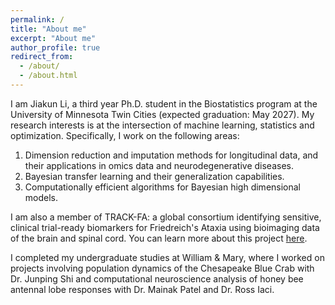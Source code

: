 ```yaml
---
permalink: /
title: "About me"
excerpt: "About me"
author_profile: true
redirect_from: 
  - /about/
  - /about.html
---
```



I am Jiakun Li, a third year Ph.D. student in the Biostatistics program at the University of Minnesota Twin Cities (expected graduation: May 2027). My research interests is at the intersection of machine learning, statistics and optimization. Specifically, I work on the following areas:
1. Dimension reduction and imputation methods for longitudinal data, and their applications in omics data and neurodegenerative diseases.
2. Bayesian transfer learning and their generalization capabilities.
3. Computationally efficient algorithms for Bayesian high dimensional models.

I am also a member of TRACK-FA: a global consortium identifying sensitive, clinical trial-ready biomarkers for Friedreich's Ataxia using bioimaging data of the brain and spinal cord. You can learn more about this project [here](https://www.curefa.org/clinical-trials-active-enrolling/track-fa-study-bioimaging-of-brain-and-spinal-cord).

I completed my undergraduate studies at William & Mary, where I worked on projects involving population dynamics of the Chesapeake Blue Crab with Dr. Junping Shi and computational neuroscience analysis of honey bee antennal lobe responses with Dr. Mainak Patel and Dr. Ross Iaci.
